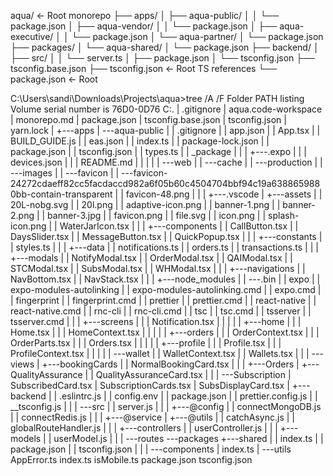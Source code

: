 aqua/ <- Root monorepo
├── apps/
│ ├── aqua-public/
│ │ └── package.json
│ ├── aqua-vendor/
│ │ └── package.json
│ ├── aqua-executive/
│ │ └── package.json
│ └── aqua-partner/
│ └── package.json
├── packages/
│ └── aqua-shared/
│ └── package.json
├── backend/
│ ├── src/
│ │ └── server.ts
│ ├── package.json
│ └── tsconfig.json
├── tsconfig.base.json
├── tsconfig.json <- Root TS references
└── package.json <- Root

C:\Users\sandi\Downloads\Projects\aqua>tree /A /F
Folder PATH listing
Volume serial number is 76D0-0D76
C:.
| .gitignore
| aqua.code-workspace
| monorepo.md
| package.json
| tsconfig.base.json
| tsconfig.json
| yarn.lock
|
+---apps
| \---aqua-public
| | .gitignore
| | app.json
| | App.tsx
| | BUILD_GUIDE.js
| | eas.json
| | index.ts
| | package-lock.json
| | package.json
| | tsconfig.json
| | types.ts
| | \_package
| |
| +---.expo
| | | devices.json
| | | README.md
| | |
| | \---web
| | \---cache
| | \---production
| | \---images
| | \---favicon
| | \---favicon-24272cdaeff82cc5facdaccd982a6f05b60c4504704bbf94c19a6388659880bb-contain-transparent
| | favicon-48.png
| |
| +---.vscode
| +---assets
| | 20L-nobg.svg
| | 20l.png
| | adaptive-icon.png
| | banner-1.png
| | banner-2.png
| | banner-3.jpg
| | favicon.png
| | file.svg
| | icon.png
| | splash-icon.png
| | WaterJarIcon.tsx
| |
| +---components
| | CallButton.tsx
| | DaysSlider.tsx
| | MessageButton.tsx
| | QuickPopup.tsx
| |
| +---constants
| | styles.ts
| |
| +---data
| | notifications.ts
| | orders.ts
| | transactions.ts
| |
| +---modals
| | NotifyModal.tsx
| | OrderModal.tsx
| | QAIModal.tsx
| | STCModal.tsx
| | SubsModal.tsx
| | WHModal.tsx
| |
| +---navigations
| | NavBottom.tsx
| | NavStack.tsx
| |
| +---node_modules
| | \---.bin
| | expo
| | expo-modules-autolinking
| | expo-modules-autolinking.cmd
| | expo.cmd
| | fingerprint
| | fingerprint.cmd
| | prettier
| | prettier.cmd
| | react-native
| | react-native.cmd
| | rnc-cli
| | rnc-cli.cmd
| | tsc
| | tsc.cmd
| | tsserver
| | tsserver.cmd
| |
| +---screens
| | | Notification.tsx
| | |
| | +---home
| | | Home.tsx
| | | HomeContext.tsx
| | |
| | +---orders
| | | OrderContext.tsx
| | | OrderParts.tsx
| | | Orders.tsx
| | |
| | +---profile
| | | Profile.tsx
| | | ProfileContext.tsx
| | |
| | \---wallet
| | WalletContext.tsx
| | Wallets.tsx
| |
| \---views
| +---bookingCards
| | NormalBookingCard.tsx
| |
| +---Orders
| +---QualityAssurance
| | QualityAssuranceCard.tsx
| |
| \---Subscription
| SubscribedCard.tsx
| SubscriptionCards.tsx
| SubsDisplayCard.tsx
|
+---backend
| | .eslintrc.js
| | config.env
| | package.json
| | prettier.config.js
| | \_\_tsconfig.js
| |
| \---src
| | server.js
| |
| +---@config
| | connectMongoDB.js
| | connectRedis.js
| |
| +---@service
| +---@utils
| | catchAsync.js
| | globalRouteHandler.js
| |
| +---controllers
| | userController.js
| |
| +---models
| | userModel.js
| |
| \---routes
\---packages
+---shared
| | index.ts
| | package.json
| | tsconfig.json
| |
| \---components
| index.ts
|
\---utils
AppError.ts
index.ts
isMobile.ts
package.json
tsconfig.json
